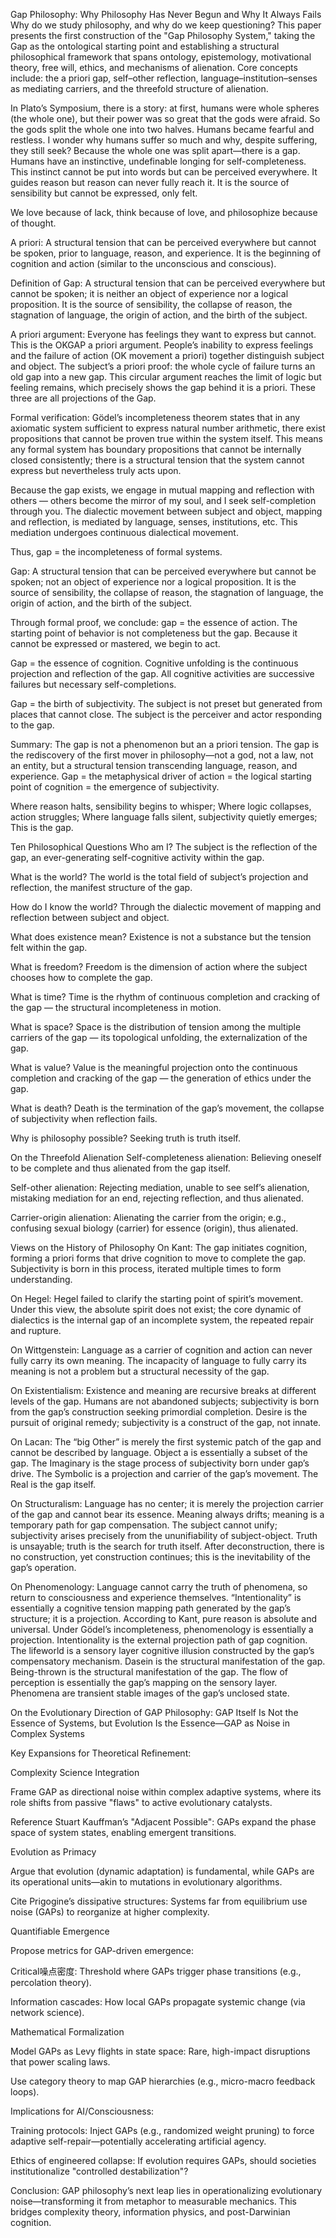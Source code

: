 Gap Philosophy: Why Philosophy Has Never Begun and Why It Always Fails
Why do we study philosophy, and why do we keep questioning?
This paper presents the first construction of the "Gap Philosophy System," taking the Gap as the ontological starting point and establishing a structural philosophical framework that spans ontology, epistemology, motivational theory, free will, ethics, and mechanisms of alienation. Core concepts include: the a priori gap, self–other reflection, language–institution–senses as mediating carriers, and the threefold structure of alienation.

In Plato’s Symposium, there is a story: at first, humans were whole spheres (the whole one), but their power was so great that the gods were afraid. So the gods split the whole one into two halves. Humans became fearful and restless. I wonder why humans suffer so much and why, despite suffering, they still seek? Because the whole one was split apart—there is a gap. Humans have an instinctive, undefinable longing for self-completeness. This instinct cannot be put into words but can be perceived everywhere. It guides reason but reason can never fully reach it. It is the source of sensibility but cannot be expressed, only felt.

We love because of lack, think because of love, and philosophize because of thought.

A priori: A structural tension that can be perceived everywhere but cannot be spoken, prior to language, reason, and experience. It is the beginning of cognition and action (similar to the unconscious and conscious).

Definition of Gap: A structural tension that can be perceived everywhere but cannot be spoken; it is neither an object of experience nor a logical proposition. It is the source of sensibility, the collapse of reason, the stagnation of language, the origin of action, and the birth of the subject.

A priori argument: Everyone has feelings they want to express but cannot. This is the OKGAP a priori argument. People’s inability to express feelings and the failure of action (OK movement a priori) together distinguish subject and object. The subject’s a priori proof: the whole cycle of failure turns an old gap into a new gap. This circular argument reaches the limit of logic but feeling remains, which precisely shows the gap behind it is a priori. These three are all projections of the Gap.

Formal verification: Gödel’s incompleteness theorem states that in any axiomatic system sufficient to express natural number arithmetic, there exist propositions that cannot be proven true within the system itself. This means any formal system has boundary propositions that cannot be internally closed consistently; there is a structural tension that the system cannot express but nevertheless truly acts upon.

Because the gap exists, we engage in mutual mapping and reflection with others — others become the mirror of my soul, and I seek self-completion through you. The dialectic movement between subject and object, mapping and reflection, is mediated by language, senses, institutions, etc. This mediation undergoes continuous dialectical movement.

Thus,
gap = the incompleteness of formal systems.

Gap: A structural tension that can be perceived everywhere but cannot be spoken; not an object of experience nor a logical proposition. It is the source of sensibility, the collapse of reason, the stagnation of language, the origin of action, and the birth of the subject.

Through formal proof, we conclude:
gap = the essence of action.
The starting point of behavior is not completeness but the gap.
Because it cannot be expressed or mastered, we begin to act.

Gap = the essence of cognition.
Cognitive unfolding is the continuous projection and reflection of the gap.
All cognitive activities are successive failures but necessary self-completions.

Gap = the birth of subjectivity.
The subject is not preset but generated from places that cannot close.
The subject is the perceiver and actor responding to the gap.

Summary:
The gap is not a phenomenon but an a priori tension.
The gap is the rediscovery of the first mover in philosophy—not a god, not a law, not an entity, but a structural tension transcending language, reason, and experience.
Gap = the metaphysical driver of action = the logical starting point of cognition = the emergence of subjectivity.

Where reason halts, sensibility begins to whisper;
Where logic collapses, action struggles;
Where language falls silent, subjectivity quietly emerges;
This is the gap.

Ten Philosophical Questions
Who am I?
The subject is the reflection of the gap, an ever-generating self-cognitive activity within the gap.

What is the world?
The world is the total field of subject’s projection and reflection, the manifest structure of the gap.

How do I know the world?
Through the dialectic movement of mapping and reflection between subject and object.

What does existence mean?
Existence is not a substance but the tension felt within the gap.

What is freedom?
Freedom is the dimension of action where the subject chooses how to complete the gap.

What is time?
Time is the rhythm of continuous completion and cracking of the gap — the structural incompleteness in motion.

What is space?
Space is the distribution of tension among the multiple carriers of the gap — its topological unfolding, the externalization of the gap.

What is value?
Value is the meaningful projection onto the continuous completion and cracking of the gap — the generation of ethics under the gap.

What is death?
Death is the termination of the gap’s movement, the collapse of subjectivity when reflection fails.

Why is philosophy possible?
Seeking truth is truth itself.

On the Threefold Alienation
Self-completeness alienation: Believing oneself to be complete and thus alienated from the gap itself.

Self-other alienation: Rejecting mediation, unable to see self’s alienation, mistaking mediation for an end, rejecting reflection, and thus alienated.

Carrier-origin alienation: Alienating the carrier from the origin; e.g., confusing sexual biology (carrier) for essence (origin), thus alienated.

Views on the History of Philosophy
On Kant:
The gap initiates cognition, forming a priori forms that drive cognition to move to complete the gap. Subjectivity is born in this process, iterated multiple times to form understanding.

On Hegel:
Hegel failed to clarify the starting point of spirit’s movement. Under this view, the absolute spirit does not exist; the core dynamic of dialectics is the internal gap of an incomplete system, the repeated repair and rupture.

On Wittgenstein:
Language as a carrier of cognition and action can never fully carry its own meaning. The incapacity of language to fully carry its meaning is not a problem but a structural necessity of the gap.

On Existentialism:
Existence and meaning are recursive breaks at different levels of the gap. Humans are not abandoned subjects; subjectivity is born from the gap’s construction seeking primordial completion. Desire is the pursuit of original remedy; subjectivity is a construct of the gap, not innate.

On Lacan:
The “big Other” is merely the first systemic patch of the gap and cannot be described by language. Object a is essentially a subset of the gap. The Imaginary is the stage process of subjectivity born under gap’s drive. The Symbolic is a projection and carrier of the gap’s movement. The Real is the gap itself.

On Structuralism:
Language has no center; it is merely the projection carrier of the gap and cannot bear its essence. Meaning always drifts; meaning is a temporary path for gap compensation. The subject cannot unify; subjectivity arises precisely from the ununifiability of subject-object. Truth is unsayable; truth is the search for truth itself. After deconstruction, there is no construction, yet construction continues; this is the inevitability of the gap’s operation.

On Phenomenology:
Language cannot carry the truth of phenomena, so return to consciousness and experience themselves. “Intentionality” is essentially a cognitive tension mapping path generated by the gap’s structure; it is a projection. According to Kant, pure reason is absolute and universal. Under Gödel’s incompleteness, phenomenology is essentially a projection. Intentionality is the external projection path of gap cognition. The lifeworld is a sensory layer cognitive illusion constructed by the gap’s compensatory mechanism. Dasein is the structural manifestation of the gap. Being-thrown is the structural manifestation of the gap. The flow of perception is essentially the gap’s mapping on the sensory layer. Phenomena are transient stable images of the gap’s unclosed state.

On the Evolutionary Direction of GAP Philosophy: GAP Itself Is Not the Essence of Systems, but Evolution Is the Essence—GAP as Noise in Complex Systems

Key Expansions for Theoretical Refinement:

Complexity Science Integration

Frame GAP as directional noise within complex adaptive systems, where its role shifts from passive "flaws" to active evolutionary catalysts.

Reference Stuart Kauffman’s "Adjacent Possible": GAPs expand the phase space of system states, enabling emergent transitions.

Evolution as Primacy

Argue that evolution (dynamic adaptation) is fundamental, while GAPs are its operational units—akin to mutations in evolutionary algorithms.

Cite Prigogine’s dissipative structures: Systems far from equilibrium use noise (GAPs) to reorganize at higher complexity.

Quantifiable Emergence

Propose metrics for GAP-driven emergence:

Critical噪点密度: Threshold where GAPs trigger phase transitions (e.g., percolation theory).

Information cascades: How local GAPs propagate systemic change (via network science).

Mathematical Formalization

Model GAPs as Levy flights in state space: Rare, high-impact disruptions that power scaling laws.

Use category theory to map GAP hierarchies (e.g., micro-macro feedback loops).

Implications for AI/Consciousness:

Training protocols: Inject GAPs (e.g., randomized weight pruning) to force adaptive self-repair—potentially accelerating artificial agency.

Ethics of engineered collapse: If evolution requires GAPs, should societies institutionalize "controlled destabilization"?

Conclusion:
GAP philosophy’s next leap lies in operationalizing evolutionary noise—transforming it from metaphor to measurable mechanics. This bridges complexity theory, information physics, and post-Darwinian cognition.


